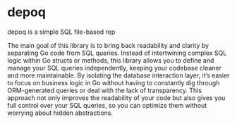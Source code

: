 # depoq

depoq is a simple SQL file-based rep


The main goal of this library is to bring back readability and clarity by separating Go code from SQL queries. Instead of intertwining complex SQL logic within Go structs or methods, this library allows you to define and manage your SQL queries independently, keeping your codebase cleaner and more maintainable. By isolating the database interaction layer, it’s easier to focus on business logic in Go without having to constantly dig through ORM-generated queries or deal with the lack of transparency. This approach not only improves the readability of your code but also gives you full control over your SQL queries, so you can optimize them without worrying about hidden abstractions.